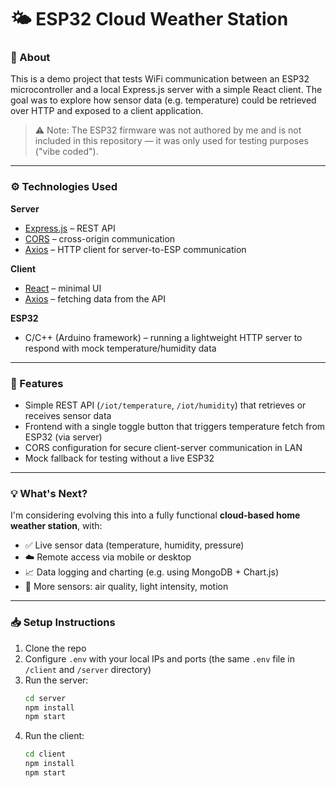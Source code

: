 # 🌤️ ESP32 Cloud Weather Station

### 🧠 About

This is a demo project that tests WiFi communication between an ESP32 microcontroller and a local Express.js server with a simple React client. The goal was to explore how sensor data (e.g. temperature) could be retrieved over HTTP and exposed to a client application.

> ⚠️ Note: The ESP32 firmware was not authored by me and is not included in this repository — it was only used for testing purposes ("vibe coded").

---

### ⚙️ Technologies Used

**Server**  
- [Express.js](https://expressjs.com/) – REST API
- [CORS](https://www.npmjs.com/package/cors) – cross-origin communication
- [Axios](https://axios-http.com/) – HTTP client for server-to-ESP communication

**Client**  
- [React](https://reactjs.org/) – minimal UI
- [Axios](https://axios-http.com/) – fetching data from the API

**ESP32**  
- C/C++ (Arduino framework) – running a lightweight HTTP server to respond with mock temperature/humidity data

---

### 🚀 Features

- Simple REST API (`/iot/temperature`, `/iot/humidity`) that retrieves or receives sensor data
- Frontend with a single toggle button that triggers temperature fetch from ESP32 (via server)
- CORS configuration for secure client-server communication in LAN
- Mock fallback for testing without a live ESP32

---

### 💡 What's Next?

I'm considering evolving this into a fully functional **cloud-based home weather station**, with:

- ✅ Live sensor data (temperature, humidity, pressure)
- ☁️ Remote access via mobile or desktop
- 📈 Data logging and charting (e.g. using MongoDB + Chart.js)
- 🔌 More sensors: air quality, light intensity, motion

---

### 📥 Setup Instructions

1. Clone the repo
2. Configure `.env` with your local IPs and ports (the same `.env` file in `/client` and `/server` directory)
3. Run the server:
   ```bash
   cd server
   npm install
   npm start
   ```
4. Run the client:
   ```bash
   cd client
   npm install
   npm start
   ```